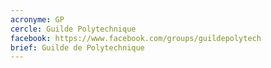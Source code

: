 ```yaml
---
acronyme: GP
cercle: Guilde Polytechnique
facebook: https://www.facebook.com/groups/guildepolytech
brief: Guilde de Polytechnique
---
```

